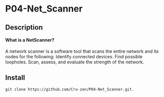 # P04-Net_Scanner
## Description

<h4>What is a NetScanner?</h4>
A network scanner is a software tool that scans the entire network and its nodes for the following: Identify connected devices. Find possible loopholes. Scan, assess, and evaluate the strength of the network.

## Install

```
git clone https://github.com/Cru-zen/P04-Net_Scanner.git.
```

